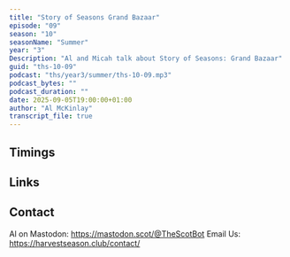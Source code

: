 ```yaml
---
title: "Story of Seasons Grand Bazaar"
episode: "09"
season: "10"
seasonName: "Summer"
year: "3"
Description: "Al and Micah talk about Story of Seasons: Grand Bazaar"
guid: "ths-10-09"
podcast: "ths/year3/summer/ths-10-09.mp3"
podcast_bytes: ""
podcast_duration: ""
date: 2025-09-05T19:00:00+01:00
author: "Al McKinlay"
transcript_file: true
---
```


## Timings

## Links

[]()

## Contact

Al on Mastodon: https://mastodon.scot/@TheScotBot
Email Us: https://harvestseason.club/contact/
